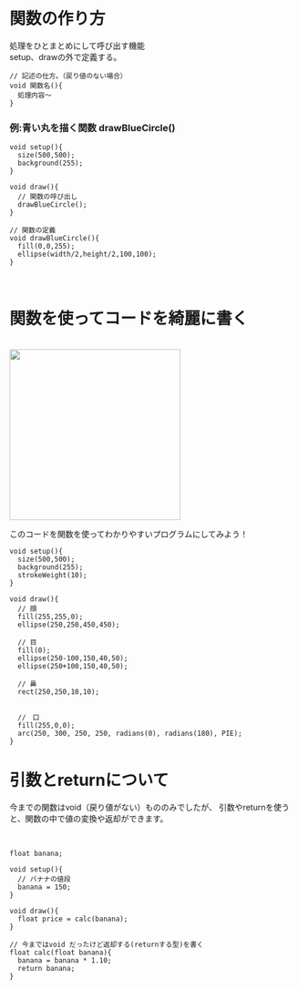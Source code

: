 # 関数の作り方

処理をひとまとめにして呼び出す機能<br>
setup、drawの外で定義する。<br>

```
// 記述の仕方。（戻り値のない場合）
void 関数名(){
  処理内容〜
}

```

<!--<img src="https://github.com/55Kaerukun/Processing/blob/master/images/function.png" width="800px">-->

### 例:青い丸を描く関数 drawBlueCircle()
```
void setup(){
  size(500,500);
  background(255);
}

void draw(){
  // 関数の呼び出し
  drawBlueCircle();
}

// 関数の定義
void drawBlueCircle(){
  fill(0,0,255);
  ellipse(width/2,height/2,100,100);
}

```

<br>

# 関数を使ってコードを綺麗に書く

<br>
<img src="https://github.com/55Kaerukun/Processing/blob/master/images/yellowface.pmg" width="300px">
<br>

このコードを関数を使ってわかりやすいプログラムにしてみよう！

```
void setup(){
  size(500,500);
  background(255);
  strokeWeight(10); 
}

void draw(){
  // 顔
  fill(255,255,0);
  ellipse(250,250,450,450);

  // 目
  fill(0);
  ellipse(250-100,150,40,50);
  ellipse(250+100,150,40,50);

  // 鼻
  rect(250,250,10,10);


  //　口
  fill(255,0,0);
  arc(250, 300, 250, 250, radians(0), radians(180), PIE);
}

```



# 引数とreturnについて

今までの関数はvoid（戻り値がない）もののみでしたが、
引数やreturnを使うと、関数の中で値の変換や返却ができます。  
<br>

```

float banana;

void setup(){
  // バナナの値段
  banana = 150;
}

void draw(){
  float price = calc(banana);
}

// 今まではvoid だったけど返却する(returnする型)を書く
float calc(float banana){
  banana = banana * 1.10;
  return banana;
}


```

